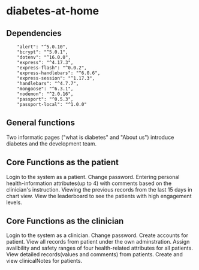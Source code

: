 # diabetes-at-home

## Dependencies

        "alert": "^5.0.10",
        "bcrypt": "^5.0.1",
        "dotenv": "^16.0.0",
        "express": "^4.17.3",
        "express-flash": "^0.0.2",
        "express-handlebars": "^6.0.6",
        "express-session": "^1.17.3",
        "handlebars": "^4.7.7",
        "mongoose": "^6.3.1",
        "nodemon": "^2.0.16",
        "passport": "^0.5.3",
        "passport-local": "^1.0.0"

## General functions

Two informatic pages ("what is diabetes" and "About us") introduce diabetes and the development team.

## Core Functions as the patient

Login to the system as a patient.
Change password.
Entering personal health-information attributes(up to 4) with comments based on the clinician's instruction.
Viewing the previous records from the last 15 days in chart view.
View the leaderboard to see the patients with high engagement levels.

## Core Functions as the clinician

Login to the system as a clinician.
Change password.
Create accounts for patient.
View all records from patient under the own adminstration.
Assign availbility and safety ranges of four health-related attributes for all patients.
View detailed records(values and comments) from patients.
Create and view clinicalNotes for patients.
